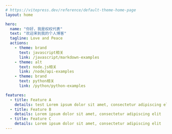 ```yaml
---
# https://vitepress.dev/reference/default-theme-home-page
layout: home

hero:
  name: "你好，我是权权代表"
  text: "欢迎来到我的个人博客"
  tagline: Love and Peace
  actions:
    - theme: brand
      text: javascript相关
      link: /javascript/markdown-examples
    - theme: alt
      text: node.js相关
      link: /node/api-examples
    - theme: brand
      text: python相关
      link: /python/python-examples

features:
  - title: Feature A
    details: test Lorem ipsum dolor sit amet, consectetur adipiscing elit
  - title: Feature B
    details: Lorem ipsum dolor sit amet, consectetur adipiscing elit
  - title: Feature C
    details: Lorem ipsum dolor sit amet, consectetur adipiscing elit
---
```


